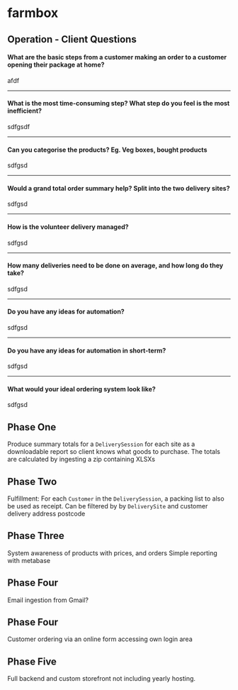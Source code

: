 # farmbox

## Operation - Client Questions

#### What are the basic steps from a customer making an order to a customer opening their package at home?

afdf

---
#### What is the most time-consuming step? What step do you feel is the most inefficient?

sdfgsdf

---
#### Can you categorise the products? Eg. Veg boxes, bought products

sdfgsd

---
#### Would a grand total order summary help? Split into the two delivery sites?

sdfgsd

---
#### How is the volunteer delivery managed? 

sdfgsd

---
#### How many deliveries need to be done on average, and how long do they take? 

sdfgsd

---
#### Do you have any ideas for automation?

sdfgsd

---
#### Do you have any ideas for automation in short-term?

sdfgsd

---
#### What would your ideal ordering system look like?

sdfgsd

## Phase One

Produce summary totals for a `DeliverySession` for each site as a downloadable report so client knows what goods to purchase.
The totals are calculated by ingesting a zip containing XLSXs

## Phase Two

Fulfillment: For each `Customer` in the `DeliverySession`, a packing list to also be used as receipt. 
Can be filtered by by `DeliverySite` and customer delivery address postcode

## Phase Three

System awareness of products with prices, and orders
Simple reporting with metabase

## Phase Four

Email ingestion from Gmail?

## Phase Four

Customer ordering via an online form accessing own login area

## Phase Five

Full backend and custom storefront not including yearly hosting.
